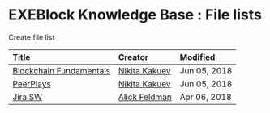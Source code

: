# EXEBlock Knowledge Base : File lists

Create file list

| Title | Creator | Modified |
| :--- | :--- | :--- |
| [Blockchain Fundamentals](/wiki/spaces/EKB/pages/197460132/Blockchain+Fundamentals) | [Nikita Kakuev](/people/5afc4611c91b2435a9f72fef?ref=confluence) | Jun 05, 2018 |
| [PeerPlays](/wiki/spaces/EKB/pages/197460077/PeerPlays) | [Nikita Kakuev](/people/5afc4611c91b2435a9f72fef?ref=confluence) | Jun 05, 2018 |
| [Jira SW](/wiki/spaces/EKB/pages/197460085/Jira+SW) | [Alick Feldman](/people/5aaff2d7655d8c2a1c23c5f4?ref=confluence) | Apr 06, 2018 |

